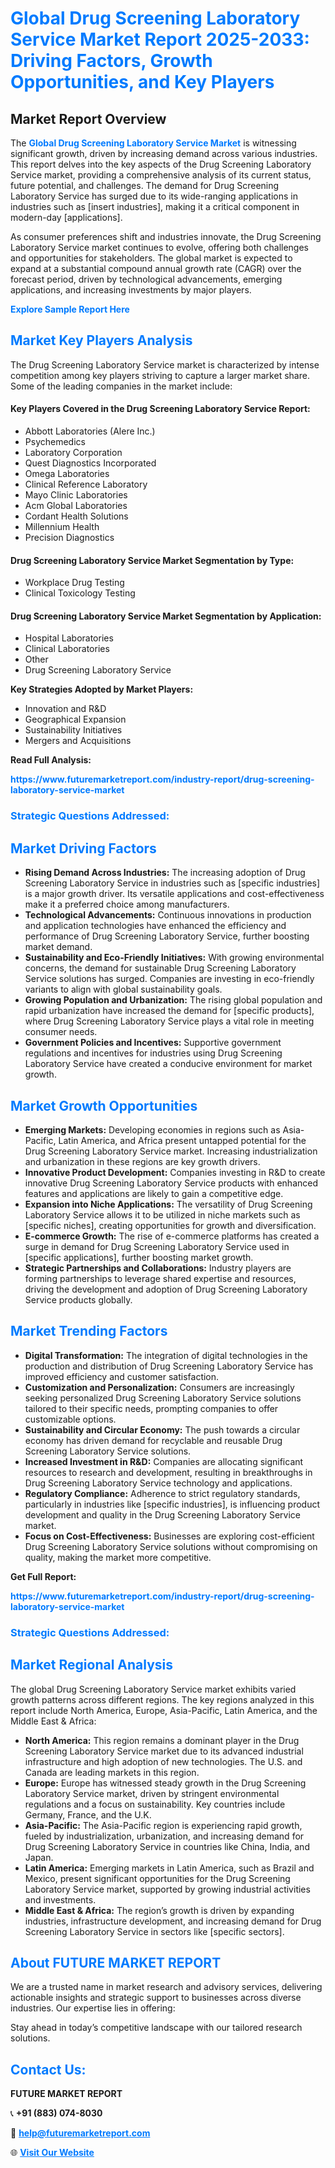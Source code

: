 <h1 style="color: #007BFF;">Global Drug Screening Laboratory Service Market Report 2025-2033: Driving Factors, Growth Opportunities, and Key Players</h1>

<section id="overview">
<h2>Market Report Overview</h2>
<p>The <a href="https://www.futuremarketreport.com/industry-report/drug-screening-laboratory-service-market" style="color: #007BFF; text-decoration: none;"><strong>Global Drug Screening Laboratory Service Market</strong></a> is witnessing significant growth, driven by increasing demand across various industries. This report delves into the key aspects of the Drug Screening Laboratory Service market, providing a comprehensive analysis of its current status, future potential, and challenges. The demand for Drug Screening Laboratory Service has surged due to its wide-ranging applications in industries such as [insert industries], making it a critical component in modern-day [applications].</p>
<p>As consumer preferences shift and industries innovate, the Drug Screening Laboratory Service market continues to evolve, offering both challenges and opportunities for stakeholders. The global market is expected to expand at a substantial compound annual growth rate (CAGR) over the forecast period, driven by technological advancements, emerging applications, and increasing investments by major players.</p>
</section>

<section id="overview">
<p><a href="https://www.futuremarketreport.com/request-sample/reportId=122084" style="color: #007BFF; text-decoration: none;"><strong>Explore Sample Report Here</strong></a></p>
</section>

<section id="key-players">
<h2 style="color: #007BFF;">Market Key Players Analysis</h2>
<p>The Drug Screening Laboratory Service market is characterized by intense competition among key players striving to capture a larger market share. Some of the leading companies in the market include:</p>
<h4>Key Players Covered in the Drug Screening Laboratory Service Report:</h4>
<ul><li>Abbott Laboratories (Alere Inc.)</li><li>Psychemedics</li><li>Laboratory Corporation</li><li>Quest Diagnostics Incorporated</li><li>Omega Laboratories</li><li>Clinical Reference Laboratory</li><li>Mayo Clinic Laboratories</li><li>Acm Global Laboratories</li><li>Cordant Health Solutions</li><li>Millennium Health</li><li>Precision Diagnostics</li></ul>
<h4>Drug Screening Laboratory Service Market Segmentation by Type:</h4>
<ul><li>Workplace Drug Testing</li><li>Clinical Toxicology Testing</li></ul>

<h4>Drug Screening Laboratory Service Market Segmentation by Application:</h4>
<ul><li>Hospital Laboratories</li><li>Clinical Laboratories</li><li>Other</li><li>Drug Screening Laboratory Service</li></ul>
<p><strong>Key Strategies Adopted by Market Players:</strong></p>
<ul>
<li>Innovation and R&D</li>
<li>Geographical Expansion</li>
<li>Sustainability Initiatives</li>
<li>Mergers and Acquisitions</li>
</ul>
</section>

<section>
<p><strong>Read Full Analysis: </strong></p><a href="https://www.futuremarketreport.com/industry-report/drug-screening-laboratory-service-market" style="color: #007BFF; text-decoration: none;"><strong>https://www.futuremarketreport.com/industry-report/drug-screening-laboratory-service-market</strong></a>
<h3 style="color: #007BFF;">Strategic Questions Addressed:</h3>
</section>

<section id="driving-factors">
<h2 style="color: #007BFF;">Market Driving Factors</h2>
<ul>
<li><strong>Rising Demand Across Industries:</strong> The increasing adoption of Drug Screening Laboratory Service in industries such as [specific industries] is a major growth driver. Its versatile applications and cost-effectiveness make it a preferred choice among manufacturers.</li>
<li><strong>Technological Advancements:</strong> Continuous innovations in production and application technologies have enhanced the efficiency and performance of Drug Screening Laboratory Service, further boosting market demand.</li>
<li><strong>Sustainability and Eco-Friendly Initiatives:</strong> With growing environmental concerns, the demand for sustainable Drug Screening Laboratory Service solutions has surged. Companies are investing in eco-friendly variants to align with global sustainability goals.</li>
<li><strong>Growing Population and Urbanization:</strong> The rising global population and rapid urbanization have increased the demand for [specific products], where Drug Screening Laboratory Service plays a vital role in meeting consumer needs.</li>
<li><strong>Government Policies and Incentives:</strong> Supportive government regulations and incentives for industries using Drug Screening Laboratory Service have created a conducive environment for market growth.</li>
</ul>
</section>

<section id="growth-opportunities">
<h2 style="color: #007BFF;">Market Growth Opportunities</h2>
<ul>
<li><strong>Emerging Markets:</strong> Developing economies in regions such as Asia-Pacific, Latin America, and Africa present untapped potential for the Drug Screening Laboratory Service market. Increasing industrialization and urbanization in these regions are key growth drivers.</li>
<li><strong>Innovative Product Development:</strong> Companies investing in R&D to create innovative Drug Screening Laboratory Service products with enhanced features and applications are likely to gain a competitive edge.</li>
<li><strong>Expansion into Niche Applications:</strong> The versatility of Drug Screening Laboratory Service allows it to be utilized in niche markets such as [specific niches], creating opportunities for growth and diversification.</li>
<li><strong>E-commerce Growth:</strong> The rise of e-commerce platforms has created a surge in demand for Drug Screening Laboratory Service used in [specific applications], further boosting market growth.</li>
<li><strong>Strategic Partnerships and Collaborations:</strong> Industry players are forming partnerships to leverage shared expertise and resources, driving the development and adoption of Drug Screening Laboratory Service products globally.</li>
</ul>
</section>

<section id="trending-factors">
<h2 style="color: #007BFF;">Market Trending Factors</h2>
<ul>
<li><strong>Digital Transformation:</strong> The integration of digital technologies in the production and distribution of Drug Screening Laboratory Service has improved efficiency and customer satisfaction.</li>
<li><strong>Customization and Personalization:</strong> Consumers are increasingly seeking personalized Drug Screening Laboratory Service solutions tailored to their specific needs, prompting companies to offer customizable options.</li>
<li><strong>Sustainability and Circular Economy:</strong> The push towards a circular economy has driven demand for recyclable and reusable Drug Screening Laboratory Service solutions.</li>
<li><strong>Increased Investment in R&D:</strong> Companies are allocating significant resources to research and development, resulting in breakthroughs in Drug Screening Laboratory Service technology and applications.</li>
<li><strong>Regulatory Compliance:</strong> Adherence to strict regulatory standards, particularly in industries like [specific industries], is influencing product development and quality in the Drug Screening Laboratory Service market.</li>
<li><strong>Focus on Cost-Effectiveness:</strong> Businesses are exploring cost-efficient Drug Screening Laboratory Service solutions without compromising on quality, making the market more competitive.</li>
</ul>
</section>

<section>
<p><strong>Get Full Report: </strong></p><a href="https://www.futuremarketreport.com/industry-report/drug-screening-laboratory-service-market" style="color: #007BFF; text-decoration: none;"><strong>https://www.futuremarketreport.com/industry-report/drug-screening-laboratory-service-market</strong></a>
<h3 style="color: #007BFF;">Strategic Questions Addressed:</h3>
</section>


<section id="regional-analysis">
<h2 style="color: #007BFF;">Market Regional Analysis</h2>
<p>The global Drug Screening Laboratory Service market exhibits varied growth patterns across different regions. The key regions analyzed in this report include North America, Europe, Asia-Pacific, Latin America, and the Middle East & Africa:</p>
<ul>
<li><strong>North America:</strong> This region remains a dominant player in the Drug Screening Laboratory Service market due to its advanced industrial infrastructure and high adoption of new technologies. The U.S. and Canada are leading markets in this region.</li>
<li><strong>Europe:</strong> Europe has witnessed steady growth in the Drug Screening Laboratory Service market, driven by stringent environmental regulations and a focus on sustainability. Key countries include Germany, France, and the U.K.</li>
<li><strong>Asia-Pacific:</strong> The Asia-Pacific region is experiencing rapid growth, fueled by industrialization, urbanization, and increasing demand for Drug Screening Laboratory Service in countries like China, India, and Japan.</li>
<li><strong>Latin America:</strong> Emerging markets in Latin America, such as Brazil and Mexico, present significant opportunities for the Drug Screening Laboratory Service market, supported by growing industrial activities and investments.</li>
<li><strong>Middle East & Africa:</strong> The region’s growth is driven by expanding industries, infrastructure development, and increasing demand for Drug Screening Laboratory Service in sectors like [specific sectors].</li>
</ul>
</section>

<footer>
<h2 style="color: #007BFF;">About FUTURE MARKET REPORT</h2>
<p>We are a trusted name in market research and advisory services, delivering actionable insights and strategic support to businesses across diverse industries. Our expertise lies in offering:</p>

<p>Stay ahead in today’s competitive landscape with our tailored research solutions.</p>

<h2 style="color: #007BFF;">Contact Us:</h2>
<p><strong>FUTURE MARKET REPORT</strong></p>
<p>📞 <strong>+91 (883) 074-8030</strong></p>
<p>📧 <strong><a href="mailto:help@futuremarketreport.com" style="color: #007BFF;">help@futuremarketreport.com</a></strong></p>
<p>🌐 <strong><a href="https://www.futuremarketreport.com/" style="color: #007BFF;">Visit Our Website</a></strong></p>
</footer>